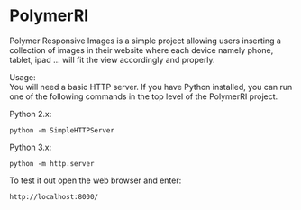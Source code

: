 PolymerRI
=========
Polymer Responsive Images is a simple project allowing users inserting a collection of images in their website where each device namely phone, tablet, ipad ... will fit the view accordingly and properly.

Usage:  
You will need a basic HTTP server. If you have Python installed, you can run one of the following commands in the top level of the PolymerRI project.

Python 2.x:

    python -m SimpleHTTPServer 
    
Python 3.x:

    python -m http.server 
    
To test it out open the web browser and enter:

    http://localhost:8000/
    

